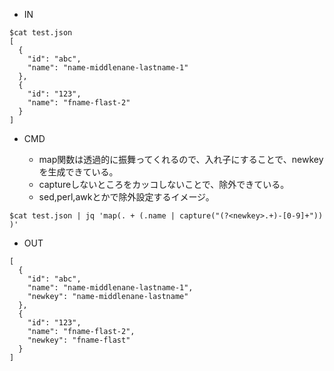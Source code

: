 - IN

```
$cat test.json
[
  {
    "id": "abc",
    "name": "name-middlenane-lastname-1"
  },
  {
    "id": "123",
    "name": "fname-flast-2"
  }
]
```

- CMD

  - map関数は透過的に振舞ってくれるので、入れ子にすることで、newkeyを生成できている。
  - captureしないところをカッコしないことで、除外できている。
  - sed,perl,awkとかで除外設定するイメージ。

```
$cat test.json | jq 'map(. + (.name | capture("(?<newkey>.+)-[0-9]+")) )'
```

- OUT

```
[
  {
    "id": "abc",
    "name": "name-middlenane-lastname-1",
    "newkey": "name-middlenane-lastname"
  },
  {
    "id": "123",
    "name": "fname-flast-2",
    "newkey": "fname-flast"
  }
]
```
